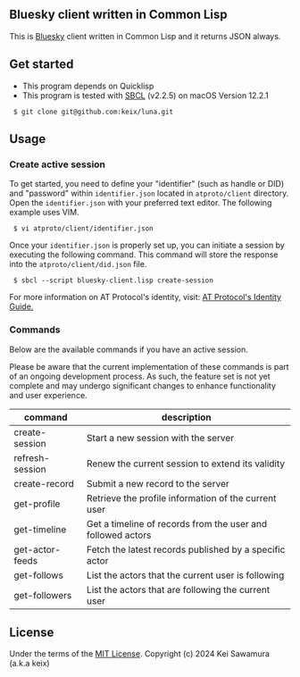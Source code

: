 ## Bluesky client written in Common Lisp

This is [Bluesky](https://bsky.app/) client written in Common Lisp and it returns JSON always.

## Get started

- This program depends on Quicklisp
- This program is tested with [SBCL](https://www.sbcl.org/) (v2.2.5) on macOS Version 12.2.1

```
 $ git clone git@github.com:keix/luna.git
```

## Usage

### Create active session

To get started, you need to define your "identifier" (such as handle or DID) and "password" within `identifier.json` located in `atproto/client` directory.
Open the `identifier.json` with your preferred text editor. The following example uses VIM.

```
 $ vi atproto/client/identifier.json
```

Once your `identifier.json` is properly set up, you can initiate a session by executing the following command.
This command will store the response into the `atproto/client/did.json` file.

```
 $ sbcl --script bluesky-client.lisp create-session
```

For more information on AT Protocol's identity, visit: [AT Protocol's Identity Guide.](https://atproto.com/guides/identity)

### Commands

Below are the available commands if you have an active session. 

Please be aware that the current implementation of these commands is part of an ongoing development process. As such, the feature set is not yet complete and may undergo significant changes to enhance functionality and user experience.

| command | description |
|---|---|
| create-session | Start a new session with the server |
| refresh-session| Renew the current session to extend its validity |
| create-record | Submit a new record to the server |
| get-profile | Retrieve the profile information of the current user |
| get-timeline | Get a timeline of records from the user and followed actors |
| get-actor-feeds | Fetch the latest records published by a specific actor |
| get-follows | List the actors that the current user is following |
| get-followers | List the actors that are following the current user |

## License

Under the terms of the [MIT License](https://opensource.org/license/MIT/). Copyright (c) 2024 Kei Sawamura (a.k.a keix)
